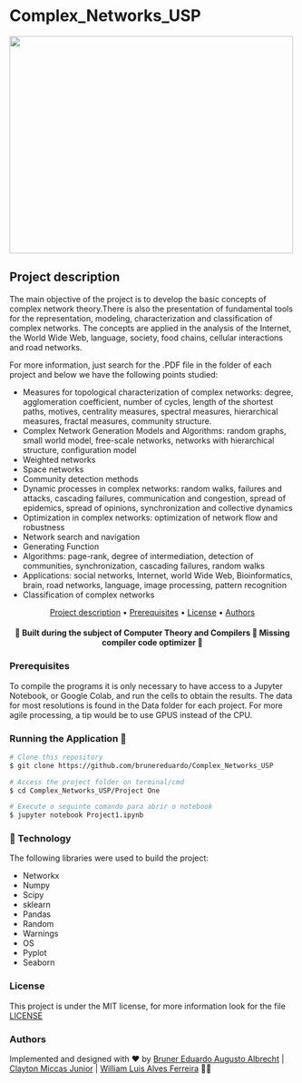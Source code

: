 
# Complex_Networks_USP

<img src="https://miro.medium.com/max/1000/0*7c3qs1DT8-4BVOOj.png" width="500" height="383">

## Project description
<p> The main objective of the project is to develop the basic concepts of complex network theory.There is also the presentation of fundamental tools for the representation, modeling, characterization and classification of complex networks. The concepts are applied in the analysis of the Internet, the World Wide Web, language, society, food chains, cellular interactions and road networks.</p>

<p>For more information, just search for the .PDF file in the folder of each project and below we have the following points studied:</p>
 <ul style="list-style-type:disc;">
  <li>Measures for topological characterization of complex networks: degree, agglomeration coefficient, number of cycles, length of the shortest paths, motives, centrality measures, spectral measures, hierarchical measures, fractal measures, community structure.</li>
  <li>Complex Network Generation Models and Algorithms: random graphs, small world model, free-scale networks, networks with hierarchical structure, configuration model</li>
  <li>Weighted networks</li>
  <li>Space networks</li>
  <li>Community detection methods</li>
  <li>Dynamic processes in complex networks: random walks, failures and attacks, cascading failures, communication and congestion, spread of epidemics, spread of opinions, synchronization and collective dynamics</li>
  <li>Optimization in complex networks: optimization of network flow and robustness</li>
  <li>Network search and navigation</li>
  <li>Generating Function</li>
  <li>Algorithms: page-rank, degree of intermediation, detection of communities, synchronization, cascading failures, random walks </li>
  <li>Applications: social networks, Internet, world Wide Web, Bioinformatics, brain, road networks, language, image processing, pattern recognition</li>
  <li>Classification of complex networks</li>
</ul>  


<p align="center">
<a href="#Project-description">Project description</a> •  
<a href="#Prerequisites">Prerequisites</a> •	
<a href="#License">License</a> • 
<a href="#Authors">Authors</a>
</p>

<h4 align="center"> 
	🚧  Built during the subject of Computer Theory and Compilers 🚧 Missing compiler code optimizer 🚧
</h4>


### Prerequisites
To compile the programs it is only necessary to have access to a Jupyter Notebook, or Google Colab, and run the cells to obtain the results. The data for most resolutions is found in the Data folder for each project. For more agile processing, a tip would be to use GPUS instead of the CPU.

### Running the Application 🎲

```bash
# Clone this repository
$ git clone https://github.com/brunereduardo/Complex_Networks_USP

# Access the project folder on terminal/cmd
$ cd Complex_Networks_USP/Project One

# Execute o seguinte comando para abrir o notebook
$ jupyter notebook Project1.ipynb

```

### 🚀 Technology

The following libraries were used to build the project:

- Networkx 
- Numpy
- Scipy
- sklearn
- Pandas
- Random
- Warnings
- OS
- Pyplot
- Seaborn 

### License

<p>This project is under the MIT license, for more information look for the file <a href = "https://github.com/brunereduardo/Complex_Networks_USP/blob/master/LICENSE">LICENSE</a></p>
 
### Authors
Implemented and designed with ❤️ by [Bruner Eduardo Augusto Albrecht](https://github.com/brunereduardo) | [Clayton Miccas Junior](https://github.com/ClaytonMiccas) | [William Luis Alves Ferreira](https://github.com/illiamw) 👋🏽
